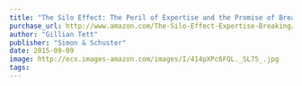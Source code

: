 ```yaml
---
title: "The Silo Effect: The Peril of Expertise and the Promise of Breaking Down Barriers"
purchase_url: http://www.amazon.com/The-Silo-Effect-Expertise-Breaking/dp/1451644736%3FSubscriptionId%3DAKIAIVZLK2PABGQI2KAQ%26tag%3Deverrail-20%26linkCode%3Dxm2%26camp%3D2025%26creative%3D165953%26creativeASIN%3D1451644736
author: "Gillian Tett"
publisher: "Simon & Schuster"
date: 2015-09-09
image: http://ecx.images-amazon.com/images/I/414pXPc6FQL._SL75_.jpg
tags:
---
```


